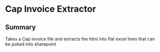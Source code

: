 # Cap Invoice Extractor

## Summary
Takes a Cap invoice file and extracts the html into flat excel lines that can be poked into sharepoint
 
